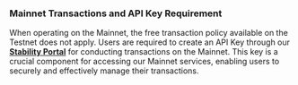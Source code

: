 ### Mainnet Transactions and API Key Requirement

When operating on the Mainnet, the free transaction policy available on the Testnet does not apply. Users are required to create an API Key through our **[Stability Portal](https://portal.stabilityprotocol.com)** for conducting transactions on the Mainnet. This key is a crucial component for accessing our Mainnet services, enabling users to securely and effectively manage their transactions.